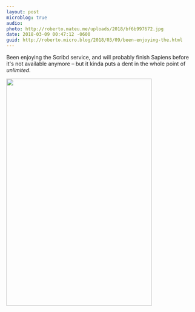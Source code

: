 ```yaml
---
layout: post
microblog: true
audio: 
photo: http://roberto.mateu.me/uploads/2018/bf6b997672.jpg
date: 2018-03-09 00:47:12 -0600
guid: http://roberto.micro.blog/2018/03/09/been-enjoying-the.html
---
```

Been enjoying the Scribd service, and will probably finish Sapiens before it's not available anymore – but it kinda puts a dent in the whole point of  _unlimited_. 

<img src="http://roberto.mateu.me/uploads/2018/bf6b997672.jpg" width="384" height="600" />
